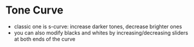 # Tone Curve
- classic one is s-curve: increase darker tones, decrease brighter ones                           
- you can also modify blacks and whites by increasing/decreasing sliders at both ends of the curve
